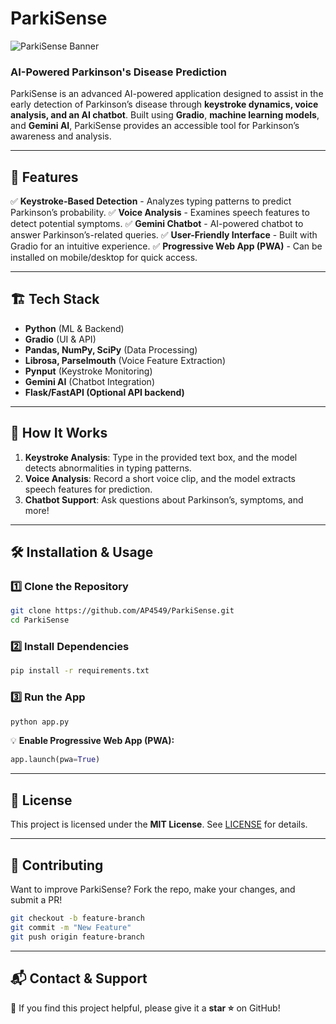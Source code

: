 # ParkiSense
![ParkiSense Banner](https://github.com/Pr1tZy/ParkiSense/blob/main/banner.png)

### AI-Powered Parkinson's Disease Prediction

ParkiSense is an advanced AI-powered application designed to assist in the early detection of Parkinson’s disease through **keystroke dynamics, voice analysis, and an AI chatbot**. Built using **Gradio**, **machine learning models**, and **Gemini AI**, ParkiSense provides an accessible tool for Parkinson’s awareness and analysis.

---

## 🚀 Features

✅ **Keystroke-Based Detection** - Analyzes typing patterns to predict Parkinson’s probability.
✅ **Voice Analysis** - Examines speech features to detect potential symptoms.
✅ **Gemini Chatbot** - AI-powered chatbot to answer Parkinson’s-related queries.
✅ **User-Friendly Interface** - Built with Gradio for an intuitive experience.
✅ **Progressive Web App (PWA)** - Can be installed on mobile/desktop for quick access.

---

## 🏗️ Tech Stack

- **Python** (ML & Backend)
- **Gradio** (UI & API)
- **Pandas, NumPy, SciPy** (Data Processing)
- **Librosa, Parselmouth** (Voice Feature Extraction)
- **Pynput** (Keystroke Monitoring)
- **Gemini AI** (Chatbot Integration)
- **Flask/FastAPI (Optional API backend)**

---

## 🎯 How It Works

1. **Keystroke Analysis**: Type in the provided text box, and the model detects abnormalities in typing patterns.
2. **Voice Analysis**: Record a short voice clip, and the model extracts speech features for prediction.
3. **Chatbot Support**: Ask questions about Parkinson’s, symptoms, and more!

---

## 🛠️ Installation & Usage

### **1️⃣ Clone the Repository**
```bash
git clone https://github.com/AP4549/ParkiSense.git
cd ParkiSense
```

### **2️⃣ Install Dependencies**
```bash
pip install -r requirements.txt
```

### **3️⃣ Run the App**
```bash
python app.py
```

💡 **Enable Progressive Web App (PWA):**
```python
app.launch(pwa=True)
```

---

## 📜 License

This project is licensed under the **MIT License**. See [LICENSE](LICENSE) for details.

---

## 🤝 Contributing

Want to improve ParkiSense? Fork the repo, make your changes, and submit a PR!

```bash
git checkout -b feature-branch
git commit -m "New Feature"
git push origin feature-branch
```

---

## 📬 Contact & Support 

🌟 If you find this project helpful, please give it a **star ⭐** on GitHub!

